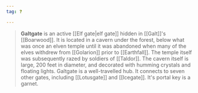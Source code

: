```yaml
---
tag: ❓

---
```

> **Galtgate** is an active [[Elf gate|elf gate]] hidden in [[Galt]]'s [[Boarwood]].
> It is located in a cavern under the forest, below what was once an elven temple until it was abandoned when many of the elves withdrew from [[Golarion]] prior to [[Earthfall]]. The temple itself was subsequently razed by soldiers of [[Taldor]]. The cavern itself is large, 200 feet in diameter, and decorated with humming crystals and floating lights.
> Galtgate is a well-travelled hub. It connects to seven other gates, including [[Lotusgate]] and [[Icegate]]. It's portal key is a garnet.







